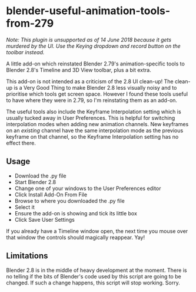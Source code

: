 # blender-useful-animation-tools-from-279

*Note: This plugin is unsupported as of 14 June 2018 because it gets murdered by the UI. Use the Keying dropdown and record button on the toolbar instead.*

A little add-on which reinstated Blender 2.79's animation-specific tools to Blender 2.8's Timeline and 3D View toolbar, plus a bit extra.

This add-on is not intended as a criticism of the 2.8 UI clean-up! The clean-up is a Very Good Thing to make Blender 2.8 less visually noisy and to prioritise which tools get screen space. However I found these tools useful to have where they were in 2.79, so I'm reinstating them as an add-on.

The useful tools also include the Keyframe Interpolation setting which is usually tucked away in User Preferences. This is helpful for switching interpolation modes when adding new animation channels. New keyframes on an _existing_ channel have the same interpolation mode as the previous keyframe on that channel, so the Keyframe Interpolation setting has no effect there.

## Usage

* Download the .py file
* Start Blender 2.8
* Change one of your windows to the User Preferences editor
* Click Install Add-On From File
* Browse to where you downloaded the .py file
* Select it
* Ensure the add-on is showing and tick its little box
* Click Save User Settings

If you already have a Timeline window open, the next time you mouse over that window the controls should magically reappear. Yay!

## Limitations

Blender 2.8 is in the middle of heavy development at the moment. There is no telling if the bits of Blender's code used by this script are going to be changed. If such a change happens, this script will stop working. Sorry.